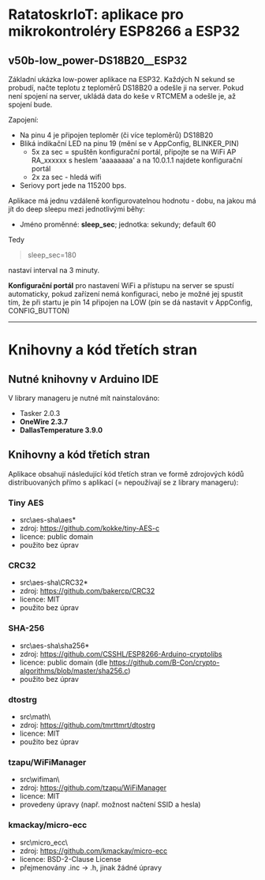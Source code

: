 # RatatoskrIoT: aplikace pro mikrokontroléry ESP8266 a ESP32

## **v50b-low_power-DS18B20__ESP32**

Základní ukázka low-power aplikace na ESP32. Každých N sekund se probudí, načte teplotu z teploměrů DS18B20 a odešle ji na server.
Pokud není spojení na server, ukládá data do keše v RTCMEM a odešle je, až spojení bude.

Zapojení:
- Na pinu 4 je připojen teploměr (či více teploměrů) DS18B20
- Bliká indikační LED na pinu 19 (mění se v AppConfig, BLINKER_PIN)
    - 5x za sec = spuštěn konfigurační portál, připojte se na WiFi AP RA_xxxxxx s heslem 'aaaaaaaa' a na 10.0.1.1 najdete konfigurační portál
    - 2x za sec - hledá wifi
- Seriovy port jede na 115200 bps.

Aplikace má jednu vzdáleně konfigurovatelnou hodnotu - dobu, na jakou má jít do deep sleepu mezi jednotlivými běhy:
- Jméno proměnné: **sleep_sec**; jednotka: sekundy; default 60

Tedy
>  sleep_sec=180

nastaví interval na 3 minuty.

**Konfigurační portál** pro nastavení WiFi a přístupu na server se spustí automaticky, pokud zařízení nemá konfiguraci, nebo je možné jej spustit tím, že při startu je pin 14 připojen na LOW (pin se dá nastavit v AppConfig, CONFIG_BUTTON)

---


# Knihovny a kód třetích stran

## Nutné knihovny v Arduino IDE
V library manageru je nutné mít nainstalováno:
- Tasker 2.0.3
- **OneWire 2.3.7**
- **DallasTemperature  3.9.0**

## Knihovny a kód třetích stran 

Aplikace obsahují následující kód třetích stran ve formě zdrojových kódů distribuovaných přímo s aplikací (= nepoužívají se z library manageru):

### Tiny AES
- src\aes-sha\aes*
- zdroj: https://github.com/kokke/tiny-AES-c
- licence: public domain
- použito bez úprav

### CRC32
- src\aes-sha\CRC32*
- zdroj: https://github.com/bakercp/CRC32
- licence: MIT
- použito bez úprav

### SHA-256
- src\aes-sha\sha256*
- zdroj: https://github.com/CSSHL/ESP8266-Arduino-cryptolibs
- licence: public domain (dle https://github.com/B-Con/crypto-algorithms/blob/master/sha256.c)
- použito bez úprav

### dtostrg
- src\math\
- zdroj: https://github.com/tmrttmrt/dtostrg
- licence: MIT
- použito bez úprav

### tzapu/WiFiManager
- src\wifiman\
- zdroj: https://github.com/tzapu/WiFiManager
- licence: MIT
- provedeny úpravy (např. možnost načtení SSID a hesla)

### kmackay/micro-ecc
- src\micro_ecc\
- zdroj: https://github.com/kmackay/micro-ecc
- licence: BSD-2-Clause License
- přejmenovány .inc -> .h, jinak žádné úpravy

